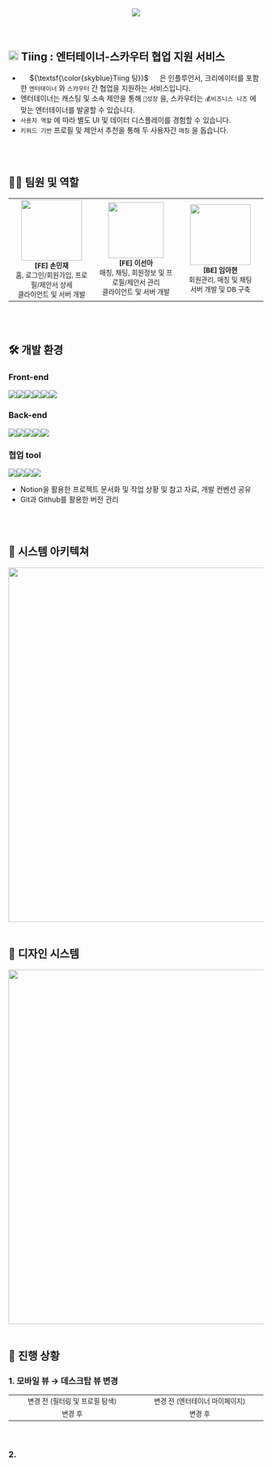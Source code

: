 <div align='center'>
  <img src="https://github.com/2024-Graduation-Tiing/Tiing-FE/assets/126681896/9381728a-8d91-478c-9a86-49ce7bfd2659"/>
</div>
<br/>  
<br/>

## <img src="https://github.com/2024-Graduation-Tiing/Tiing-FE/assets/126681896/29055bec-581d-49b2-af87-73b325ef700d" height="20" /> Tiing : 엔터테이너-스카우터 협업 지원 서비스

- <img src="https://github.com/2024-Graduation-Tiing/Tiing-FE/assets/126681896/90c2ae58-5ecd-4fd8-aa87-665eb25e6cca" width="14"/> ${\textsf{\color{skyblue}Tiing 팅}}$ <img src="https://github.com/2024-Graduation-Tiing/Tiing-FE/assets/126681896/90c2ae58-5ecd-4fd8-aa87-665eb25e6cca" width="14"/> 은 인플루언서, 크리에이터를 포함한 `엔터테이너` 와 `스카우터` 간 협업을 지원하는 서비스입니다.
- 엔터테이너는 캐스팅 및 소속 제안을 통해 `🌟성장` 을, 스카우터는 `💰비즈니스 니즈` 에 맞는 엔터테이너를 발굴할 수 있습니다.
- `사용자 역할` 에 따라 별도 UI 및 데이터 디스플레이를 경험할 수 있습니다.
- `키워드 기반` 프로필 및 제안서 추천을 통해 두 사용자간 `매칭` 을 돕습니다.
  
<br/>  
<br/>


## 🙋‍♀️ 팀원 및 역할
<table>
  <tbody>
    <tr>
      <td align="center" width="250px"><img src="https://github.com/2024-Graduation-Tiing/Tiing-FE/assets/126681896/0608a0c8-2301-418d-9de5-96e4a6d03e4a" width="120px;" alt=""/><br /><sub>
        <b>[FE] 손민재 </b><br/>홈, 로그인/회원가입, 프로필/제안서 상세 <br/>클라이언트 및 서버 개발</sub><br /></td>
      <td align="center" width="250px"><img src="https://github.com/2024-Graduation-Tiing/Tiing-FE/assets/126681896/67c51ca9-975f-418b-94ed-2b36be23a85e" width="110px;" alt=""/><br /><sub><b>[FE] 이선아 </b><br/>매칭, 채팅, 회원정보 및 프로필/제안서 관리 <br/> 클라이언트 및 서버 개발</sub><br /></td>
      <td align="center" width="250px"><img src="https://github.com/2024-Graduation-Tiing/Tiing-FE/assets/126681896/de9357b4-eb1e-4b58-aa76-9288d1ded10f" width="120px;" alt=""/><br /><sub><b>[BE] 임아현 </b><br/>회원관리, 매칭 및 채팅 <br/>서버 개발 및 DB 구축</sub><br /></td>
<!--      <tr/> -->
  </tbody>
</table>  

<br/>  
<br/>  

## 🛠️ 개발 환경
### Front-end
<img src="https://img.shields.io/badge/Next.js-000000?style=for-the-badge&logo=Next.js&logoColor=white"><img src="https://img.shields.io/badge/Typescript-3178C6?style=for-the-badge&logo=Typescript&logoColor=white"><img src="https://img.shields.io/badge/react query-FF4154?style=for-the-badge&logo=react query&logoColor=white"><img src="https://img.shields.io/badge/tailwind css-06B6D4?style=for-the-badge&logo=tailwind css&logoColor=white"><img src="https://img.shields.io/badge/mui-007FFF?style=for-the-badge&logo=mui&logoColor=white"/><img src="https://img.shields.io/badge/github actions-2088FF?style=for-the-badge&logo=github actions&logoColor=white"/>

### Back-end
<img src="https://img.shields.io/badge/Spring-6DB33F?style=for-the-badge&logo=Spring&logoColor=white"><img src="https://img.shields.io/badge/Docker-2496ED?style=for-the-badge&logo=Docker&logoColor=white"/><img src="https://img.shields.io/badge/MySQL-4479A1?style=for-the-badge&logo=MySQL&logoColor=white"/><img src="https://img.shields.io/badge/amazon ec2-FF9900?style=for-the-badge&logo=amazon ec2&logoColor=white"><img src="https://img.shields.io/badge/amazon rds-527FFF?style=for-the-badge&logo=amazon rds&logoColor=white"/>

### 협업 tool
<img src="https://img.shields.io/badge/Git-F05032?style=for-the-badge&logo=git&logoColor=white"><img src="https://img.shields.io/badge/github-181717?style=for-the-badge&logo=github&logoColor=white"><img src="https://img.shields.io/badge/notion-000000?style=for-the-badge&logo=notion&logoColor=white"><img src="https://img.shields.io/badge/figma-F24E1E?style=for-the-badge&logo=figma&logoColor=white">
<div>
  <ul>
    <li>Notion을 활용한 프로젝트 문서화 및 작업 상황 및 참고 자료, 개발 컨벤션 공유</li>
    <li>Git과 Github를 활용한 버전 관리</li>
  </ul>
</div>
<br/>
<br/>

## 🧩 시스템 아키텍쳐
<img src="https://github.com/2024-Graduation-Tiing/Tiing-FE/assets/126681896/e2e73373-a0fd-4862-87ac-cb80e5ad933a" width="700" />

<br/>  
<br/>  


## 🎨 디자인 시스템
<img src=https://github.com/2024-Graduation-Tiing/Tiing-FE/assets/126681896/42144fa9-3016-42e1-a20d-72114114497b width="700">


<br/>  
<br/>

## 🚜 진행 상황
### 1. 모바일 뷰 &rarr; 데스크탑 뷰 변경
<table>
  <tbody>
    <tr> 
      <td align="center" width="500px"><img src="https://github.com/2024-Graduation-Tiing/Tiing-FE/assets/126681896/4af6e5df-6034-433f-b6cc-b62cc0e9a7db" alt=""/><sub>변경 전 (필터링 및 프로필 탐색)</sub></td>
      <td align="center" width="500px"><img src="https://github.com/2024-Graduation-Tiing/Tiing-FE/assets/126681896/e4906331-883b-4cde-9ba4-f656a0c74cff" alt=""/><sub>변경 전 (엔터테이너 마이페이지)</sub></td>
     <tr/> 
     <tr> 
      <td align="center" width="250px"><img src="https://github.com/2024-Graduation-Tiing/Tiing-FE/assets/126681896/e5109216-51ce-411e-a026-571237c6f802" alt=""/><sub>변경 후 </sub></td>
      <td align="center" width="250px"><img src="https://github.com/2024-Graduation-Tiing/Tiing-FE/assets/126681896/24be5d9d-2386-4c19-bb7b-be97654411ff" alt=""/><sub>변경 후 </sub></td>
    <tr/>
  </tbody>
</table>  

<br/>

### 2. 

